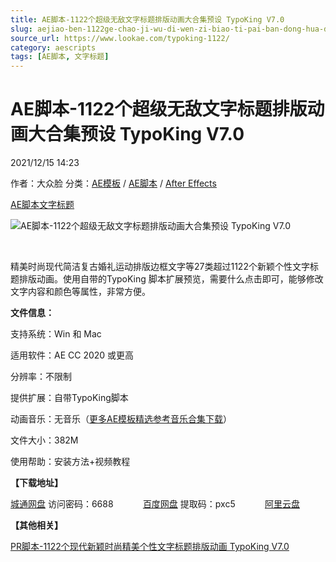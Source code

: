 ```yaml
---
title: AE脚本-1122个超级无敌文字标题排版动画大合集预设 TypoKing V7.0
slug: aejiao-ben-1122ge-chao-ji-wu-di-wen-zi-biao-ti-pai-ban-dong-hua-da-he-ji-yu-she-typoking-v7-0
source_url: https://www.lookae.com/typoking-1122/
category: aescripts
tags: [AE脚本, 文字标题]
---
```

# AE脚本-1122个超级无敌文字标题排版动画大合集预设 TypoKing V7.0

2021/12/15 14:23

作者：大众脸
分类：[AE模板](https://www.lookae.com/after-effects/other-after-effects/) / [AE脚本](https://www.lookae.com/after-effects/aescripts/) / [After Effects](https://www.lookae.com/after-effects/)

[AE脚本](https://www.lookae.com/tag/ae%e8%84%9a%e6%9c%ac/)[文字标题](https://www.lookae.com/tag/%e6%96%87%e5%ad%97%e6%a0%87%e9%a2%98/)

![AE脚本-1122个超级无敌文字标题排版动画大合集预设 TypoKing V7.0](https://www.lookae.com/wp-content/uploads/2021/12/TypoKing-V7-11263341.jpg "AE脚本-1122个超级无敌文字标题排版动画大合集预设 TypoKing V7.0-LookAE.com")

[﻿﻿﻿](https://cloud.video.taobao.com//play/u/705956171/p/1/e/6/t/1/340358204573.mp4)

精美时尚现代简洁复古婚礼运动排版边框文字等27类超过1122个新颖个性文字标题排版动画。使用自带的TypoKing 脚本扩展预览，需要什么点击即可，能够修改文字内容和颜色等属性，非常方便。

**文件信息：**

支持系统：Win 和 Mac

适用软件：AE CC 2020 或更高

分辨率：不限制

提供扩展：自带TypoKing脚本

动画音乐：无音乐（[更多AE模板精选参考音乐合集下载](https://item.taobao.com/item.htm?spm=a1z10.1.w4004-2793089344.4.MUvxbV&id=37289930486)）

文件大小：382M

使用帮助：安装方法+视频教程

**【下载地址】**

[城通网盘](https://url62.ctfile.com/f/680462-529021072-2cd799) 访问密码：6688            [百度网盘](https://pan.baidu.com/s/1ykEaEVkP5VfE_Zd_61RRXg) 提取码：pxc5            [阿里云盘](https://www.aliyundrive.com/s/QuS9MunsSpL)

**【其他相关】**

[PR脚本-1122个现代新颖时尚精美个性文字标题排版动画 TypoKing V7.0](https://www.lookae.com/typoking-v7/)
